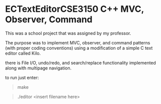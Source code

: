 # ECTextEditorCSE3150 C++ MVC, Observer, Command

This was a school project that was assigned by my professor.

The purpose was to implement MVC, observer, and command patterns (with proper coding conventions) using a modification of a simple C text editor called Kilo.

there is File I/O, undo/redo, and search/replace functionality implemented along with multipage navigation.

to run just enter:
>make

>./editor \<insert filename here\>


